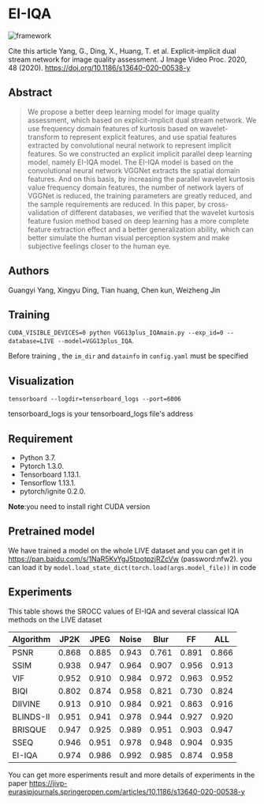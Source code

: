 # EI-IQA

![framework](https://github.com/jacob6/EI-IQA/tree/master/pics/Framework.png)


Cite this article
Yang, G., Ding, X., Huang, T. et al. Explicit-implicit dual stream network for image quality assessment. J Image Video Proc. 2020, 48 (2020). https://doi.org/10.1186/s13640-020-00538-y

## Abstract

> We propose a better deep learning model for image quality assessment, which based on 
explicit-implicit dual stream network. We use frequency domain features of kurtosis 
based on wavelet-transform to represent explicit features, and use spatial features 
extracted by convolutional neural network to represent implicit features. So we constructed
an explicit implicit parallel deep learning model, namely EI-IQA model. The EI-IQA model 
is based on the convolutional neural network VGGNet extracts the spatial domain features. 
And on this basis, by increasing the parallel wavelet kurtosis value frequency domain features,
the number of network layers of VGGNet is reduced, the training parameters are greatly reduced, 
and the sample requirements are reduced. In this paper, by cross-validation of different 
databases, we verified that the wavelet kurtosis feature fusion method based on deep learning
has a more complete feature extraction effect and a better generalization ability, which can
better simulate the human visual perception system and make subjective feelings closer to the human eye.

## Authors

Guangyi Yang, Xingyu Ding, Tian huang, Chen kun, Weizheng Jin

## Training

`CUDA_VISIBLE_DEVICES=0 python VGG13plus_IQAmain.py --exp_id=0 --database=LIVE --model=VGG13plus_IQA`. 

Before training , the `im_dir` and `datainfo` in `config.yaml` must be specified

## Visualization

```
tensorboard --logdir=tensorboard_logs --port=6006
```
tensorboard_logs is your tensorboard_logs file's address

## Requirement

* Python 3.7. 
* Pytorch 1.3.0. 
* Tensorboard 1.13.1. 
* Tensorflow 1.13.1. 
* pytorch/ignite 0.2.0. 

__Note__:you need to install right CUDA version

## Pretrained model

We have trained a model on the whole LIVE dataset and you can get it in https://pan.baidu.com/s/1NaR5KvYgJ5tpotpzjRZcVw (password:nfw2). 
you can load it by `model.load_state_dict(torch.load(args.model_file))` in code

## Experiments

This table shows the SROCC values of EI-IQA and several classical IQA methods on the LIVE dataset

Algorithm | JP2K | JPEG | Noise | Blur | FF | ALL
---- | ---- | ---- | ---- | ---- | ---- | ---- |
PSNR | 0.868 | 0.885 | 0.943 | 0.761 | 0.891 | 0.866 |
SSIM | 0.938 | 0.947 | 0.964 | 0.907 | 0.956 | 0.913 |
VIF | 0.952 | 0.910 | 0.984 | 0.972 | 0.963 | 0.952 |
BIQI | 0.802 | 0.874 | 0.958 | 0.821 | 0.730 | 0.824 |
DIIVINE | 0.913 | 0.910 | 0.984 | 0.921 | 0.863 | 0.916 |
BLINDS-II | 0.951 | 0.941 | 0.978 | 0.944 | 0.927 | 0.920 |
BRISQUE | 0.947 | 0.925 | 0.989 | 0.951 | 0.903 | 0.947 |
SSEQ | 0.946 | 0.951 | 0.978 | 0.948 | 0.904 | 0.935 |
EI-IQA | 0.974 | 0.986 | 0.992 | 0.985 | 0.874 | 0.958 |

You can get more esperiments result and more details of experiments in the paper https://jivp-eurasipjournals.springeropen.com/articles/10.1186/s13640-020-00538-y
